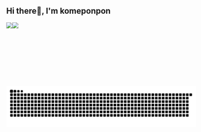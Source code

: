 ## Hi there👋, I'm komeponpon

<a href="https://github.com/komeponpon">
  <img align="left" height="170px" src="https://github-readme-stats.vercel.app/api?username=komeponpon&count_private=true&show_icons=true&theme=dracula" />
</a>
<a href="https://github.com/komeponpon">
  <img align="left" height="170px" src="https://github-readme-stats.vercel.app/api/top-langs/?username=komeponpon&layout=compact&theme=dracula" />
</a>

<picture>
  <source media="(prefers-color-scheme: dark)" srcset="https://raw.githubusercontent.com/komeponpon/komeponpon/main/img/snake-dark.svg">
  <source media="(prefers-color-scheme: light)" srcset="https://raw.githubusercontent.com/komeponpon/komeponpon/main/img/snake.svg">
  <img alt="github contribution grid snake animation" src="https://raw.githubusercontent.com/komeponpon/komeponpon/main/img/snake.svg">
</picture>